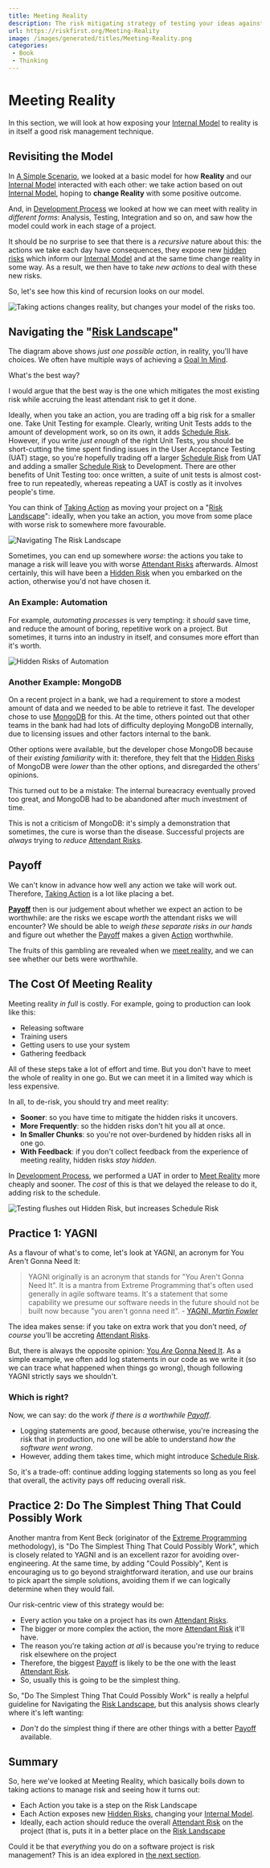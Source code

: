 ```yaml
---
title: Meeting Reality
description: The risk mitigating strategy of testing your ideas against reality.
url: https://riskfirst.org/Meeting-Reality
image: /images/generated/titles/Meeting-Reality.png
categories:
 - Book
 - Thinking
---
```


# Meeting Reality

In this section, we will look at how exposing your [Internal Model](Glossary.md#Internal-Model) to reality is in itself a good risk management technique.

## Revisiting the Model

In [A Simple Scenario](A-Simple-Scenario.md), we looked at a basic model for how **Reality** and our [Internal Model](Glossary.md#Internal-Model) interacted with each other:  we take action based on out [Internal Model](Glossary.md#Internal-Model), hoping to **change Reality** with some positive outcome.

And, in [Development Process](Development-Process.md) we looked at how we can meet with reality in _different forms_:  Analysis, Testing, Integration and so on, and saw how the model could work in each stage of a project.

It should be no surprise to see that there is a _recursive_ nature about this:   the actions we take each day have consequences, they expose new [hidden risks](Glossary.md#hidden-risk) which inform our [Internal Model](Glossary.md#Internal-Model) and at the same time change reality in some way.  As a result, we then have to take _new actions_ to deal with these new risks.  

So, let's see how this kind of recursion looks on our model.

![Taking actions changes reality, but changes your model of the risks too](images/generated/introduction/model_vs_reality_2.png).

## Navigating the "[Risk Landscape](Risk-Landscape.md)"

The diagram above shows _just one possible action_, in reality, you'll have choices.  We often have multiple ways of achieving a [Goal In Mind](Glossary.md#Goal-In-Mind).  

What's the best way?  

I would argue that the best way is the one which mitigates the most existing risk while accruing the least attendant risk to get it done.  

Ideally, when you take an action, you are trading off a big risk for a smaller one.  Take Unit Testing for example.  Clearly, writing Unit Tests adds to the amount of development work, so on its own, it adds [Schedule Risk](Scarcity-Risk.md#schedule-risk).   However, if you write _just enough_ of the right Unit Tests, you should be short-cutting the time spent finding issues in the User Acceptance Testing (UAT) stage, so you're hopefully trading off a larger [Schedule Risk](Scarcity-Risk.md#schedule-risk) from UAT and adding a smaller [Schedule Risk](Scarcity-Risk.md#schedule-risk) to Development.  There are other benefits of Unit Testing too:  once written, a suite of unit tests is almost cost-free to run repeatedly, whereas repeating a UAT is costly as it involves people's time.

You can think of [Taking Action](Glossary.md#taking-action) as moving your project on a "[Risk Landscape](Risk-Landscape.md)":  ideally, when you take an action, you move from some place with worse risk to somewhere more favourable.

![Navigating The Risk Landscape](images/generated/introduction/risk_landscape_1.png)

Sometimes, you can end up somewhere _worse_:  the actions you take to manage a risk will leave you with worse [Attendant Risks](Glossary.md#attendant-risk) afterwards.  Almost certainly, this will have been a [Hidden Risk](Glossary.md#hidden-risk) when you embarked on the action, otherwise you'd not have chosen it.  

### An Example: Automation

For example, _automating processes_ is very tempting: it _should_ save time, and reduce the amount of boring, repetitive work on a project.  But sometimes, it turns into an industry in itself, and consumes more effort than it's worth. 

![Hidden Risks of Automation](images/generated/introduction/risk_landscape_2_automating.png)

### Another Example: MongoDB

On a recent project in a bank, we had a requirement to store a modest amount of data and we needed to be able to retrieve it fast.  The developer chose to use [MongoDB](https://www.mongodb.com) for this.  At the time, others pointed out that other teams in the bank had had lots of difficulty deploying MongoDB internally, due to licensing issues and other factors internal to the bank.

Other options were available, but the developer chose MongoDB because of their _existing familiarity_ with it:   therefore, they felt that the [Hidden Risks](Glossary.md#hidden-risk) of MongoDB were _lower_ than the other options, and disregarded the others' opinions.

This turned out to be a mistake:  The internal bureacracy eventually proved too great, and MongoDB had to be abandoned after much investment of time.

This is not a criticism of MongoDB: it's simply a demonstration that sometimes, the cure is worse than the disease.  Successful projects are _always_ trying to _reduce_ [Attendant Risks](Glossary.md#attendant-risk).  

## Payoff

We can't know in advance how well any action we take will work out.  Therefore, [Taking Action](Glossary.md#taking-action) is a lot like placing a bet.  

**[Payoff](Glossary.md#payoff)** then is our judgement about whether we expect an action to be worthwhile:  are the risks we escape _worth_ the attendant risks we will encounter?  We should be able to _weigh these separate risks in our hands_ and figure out whether the [Payoff](Glossary.md#payoff) makes a given [Action](Glossary.md#taking-action) worthwhile.  

The fruits of this gambling are revealed when we [meet reality](Glossary.md#meet-reality), and we can see whether our bets were worthwhile. 

## The Cost Of Meeting Reality

Meeting reality _in full_ is costly.  For example, going to production can look like this:

- Releasing software
- Training users
- Getting users to use your system
- Gathering feedback

All of these steps take a lot of effort and time.   But you don't have to meet the whole of reality in one go.  But we can meet it in a limited way which is less expensive.  

In all, to de-risk, you should try and meet reality:

- **Sooner**: so you have time to mitigate the hidden risks it uncovers.
- **More Frequently**: so the hidden risks don't hit you all at once.
- **In Smaller Chunks**: so you're not over-burdened by hidden risks all in one go.
- **With Feedback**: if you don't collect feedback from the experience of meeting reality, hidden risks _stay hidden_.

In [Development Process](Development-Process.md), we performed a UAT in order to [Meet Reality](Glossary.md#Meet-Reality) more cheaply and sooner.  The _cost_ of this is that we delayed the release to do it, adding risk to the schedule.  

![Testing flushes out Hidden Risk, but increases Schedule Risk](images/generated/introduction/meeting_reality_testing.png)

## Practice 1: YAGNI 

As a flavour of what's to come, let's look at YAGNI, an acronym for You Aren't Gonna Need It:

> YAGNI originally is an acronym that stands for "You Aren't Gonna Need It". It is a mantra from Extreme Programming that's often used generally in agile software teams. It's a statement that some capability we presume our software needs in the future should not be built now because "you aren't gonna need it".  - [YAGNI, _Martin Fowler_](https://www.martinfowler.com/bliki/Yagni.html)

The idea makes sense:  if you take on extra work that you don't need, _of course_ you'll be accreting [Attendant Risks](Glossary.md#attendant-risk).

But, there is always the opposite opinion:  [You _Are_ Gonna Need It](http://wiki.c2.com/?YouAreGonnaNeedIt).  As a simple example, we often add log statements in our code as we write it (so we can trace what happened when things go wrong), though following YAGNI strictly says we shouldn't.  

### Which is right?

Now, we can say:  do the work _if there is a worthwhile [Payoff](Glossary.md#payoff)_.  

 - Logging statements are _good_, because otherwise, you're increasing the risk that in production, no one will be able to understand _how the software went wrong_.
 - However, adding them takes time, which might introduce [Schedule Risk](Scarcity-Risk.md#schedule-risk).
 
So, it's a trade-off: continue adding logging statements so long as you feel that overall, the activity pays off reducing overall risk.

## Practice 2: Do The Simplest Thing That Could Possibly Work

Another mantra from Kent Beck (originator of the [Extreme Programming](https://en.wikipedia.org/wiki/Extreme_programming) methodology), is "Do The Simplest Thing That Could Possibly Work", which is closely related to YAGNI and is an excellent razor for avoiding over-engineering.  At the same time, by adding "Could Possibly", Kent is encouraging us to go beyond straightforward iteration, and use our brains to pick apart the simple solutions, avoiding them if we can logically determine when they would fail. 

Our risk-centric view of this strategy would be:

- Every action you take on a project has its own [Attendant Risks](Glossary.md#attendant-risk).
- The bigger or more complex the action, the more [Attendant Risk](Glossary.md#attendant-risk) it'll have.
- The reason you're taking action _at all_ is because you're trying to reduce risk elsewhere on the project 
- Therefore, the biggest [Payoff](Glossary.md#payoff) is likely to be the one with the least [Attendant Risk](Glossary.md#attendant-risk).
- So, usually this is going to be the simplest thing.

So, "Do The Simplest Thing That Could Possibly Work" is really a helpful guideline for Navigating the [Risk Landscape](Risk-Landscape.md), but this analysis shows clearly where it's left wanting:

 - _Don't_ do the simplest thing if there are other things with a better [Payoff](Glossary.md#payoff) available. 

## Summary

So, here we've looked at Meeting Reality, which basically boils down to taking actions to manage risk and seeing how it turns out:

- Each Action you take is a step on the Risk Landscape
- Each Action exposes new [Hidden Risks](Glossary.md#hidden-risk), changing your [Internal Model](Glossary.md#Internal-Model).
- Ideally, each action should reduce the overall [Attendant Risk](Glossary.md#attendant-risk) on the project (that is, puts it in a better place on the [Risk Landscape](Glossary.md#risk-landscape)

Could it be that _everything_ you do on a software project is risk management? <!-- tweet-end --> This is an idea explored in [the next section](Just-Risk.md).



 
